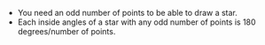   -   You need an odd number of points to be able to draw a star.
  -   Each inside angles of a star with any odd number of points is 180 degrees/number of points.
